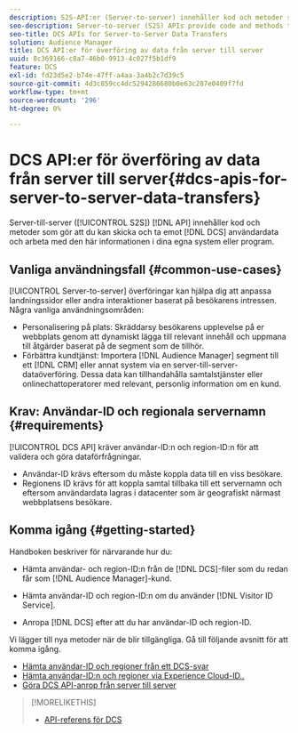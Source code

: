 ```yaml
---
description: S2S-API:er (Server-to-server) innehåller kod och metoder som gör att du kan skicka och ta emot DCS-användardata och arbeta med den här informationen i dina egna system eller program.
seo-description: Server-to-server (S2S) APIs provide code and methods that let you send and receive DCS user data and work with this information in your own systems or applications.
seo-title: DCS APIs for Server-to-Server Data Transfers
solution: Audience Manager
title: DCS API:er för överföring av data från server till server
uuid: 8c369166-c8a7-46b0-9913-4c027f5b1df9
feature: DCS
exl-id: fd23d5e2-b74e-47ff-a4aa-3a4b2c7d39c5
source-git-commit: 4d3c859cc4dc5294286680b0e63c287e0409f7fd
workflow-type: tm+mt
source-wordcount: '296'
ht-degree: 0%

---
```


# DCS API:er för överföring av data från server till server{#dcs-apis-for-server-to-server-data-transfers}

Server-till-server ([!UICONTROL S2S]) [!DNL API] innehåller kod och metoder som gör att du kan skicka och ta emot [!DNL DCS] användardata och arbeta med den här informationen i dina egna system eller program.

## Vanliga användningsfall {#common-use-cases}

[!UICONTROL Server-to-server] överföringar kan hjälpa dig att anpassa landningssidor eller andra interaktioner baserat på besökarens intressen. Några vanliga användningsområden:

* Personalisering på plats: Skräddarsy besökarens upplevelse på er webbplats genom att dynamiskt lägga till relevant innehåll och uppmana till åtgärder baserat på de segment som de tillhör.
* Förbättra kundtjänst: Importera [!DNL Audience Manager] segment till ett [!DNL CRM] eller annat system via en server-till-server-dataöverföring. Dessa data kan tillhandahålla samtalstjänster eller onlinechattoperatorer med relevant, personlig information om en kund.

## Krav: Användar-ID och regionala servernamn {#requirements}

[!UICONTROL DCS API] kräver användar-ID:n och region-ID:n för att validera och göra dataförfrågningar.

* Användar-ID krävs eftersom du måste koppla data till en viss besökare.
* Regionens ID krävs för att koppla samtal tillbaka till ett servernamn och eftersom användardata lagras i datacenter som är geografiskt närmast webbplatsens besökare.

## Komma igång {#getting-started}

Handboken beskriver för närvarande hur du:

* Hämta användar- och region-ID:n från de [!DNL DCS]-filer som du redan får som [!DNL Audience Manager]-kund.

* Hämta användar-ID och region-ID:n om du använder [!DNL Visitor ID Service].
* Anropa [!DNL DCS] efter att du har användar-ID och region-ID.

Vi lägger till nya metoder när de blir tillgängliga. Gå till följande avsnitt för att komma igång.

* [Hämta användar-ID och regioner från ett DCS-svar](dcs-aam-ids.md)
* [Hämta användar-ID:n och regioner via Experience Cloud-ID..](dcs-mcid-ids.md)
* [Göra DCS API-anrop från server till server](dcs-s2s-calls.md)

>[!MORELIKETHIS]
>
>* [API-referens för DCS](../../../api/dcs-intro/dcs-api-reference/dcs-api-methods.md)
